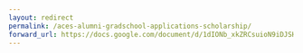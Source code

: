 ```yaml
---
layout: redirect
permalink: /aces-alumni-gradschool-applications-scholarship/
forward_url: https://docs.google.com/document/d/1dIONb_xkZRCsuioN9iDJSHSq45kflLg3B3zsGDcXIQ0/edit?usp=sharing
---
```

